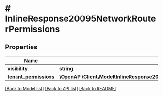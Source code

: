 # # InlineResponse20095NetworkRouterPermissions

## Properties

Name | Type | Description | Notes
------------ | ------------- | ------------- | -------------
**visibility** | **string** |  | [optional]
**tenant_permissions** | [**\OpenAPI\Client\Model\InlineResponse20095NetworkRouterPermissionsTenantPermissions**](InlineResponse20095NetworkRouterPermissionsTenantPermissions.md) |  | [optional]

[[Back to Model list]](../../README.md#models) [[Back to API list]](../../README.md#endpoints) [[Back to README]](../../README.md)
